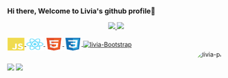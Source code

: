 ### Hi there, Welcome to Livia's github profile👋

<div align="center">
  <a href="https://github.com/lihqrn">
  <img height="150em" src="https://github-readme-stats.vercel.app/api?username=lihqrn&show_icons=true&theme=vision-friendly-dark&include_all_commits=true&count_private=true"/>
  <img height="150em" src="https://github-readme-stats.vercel.app/api/top-langs/?username=lihqrn&layout=compact&langs_count=7&theme=vision-friendly-dark"/>
    </div>
  
  <div style="display: inline_block"><br>
 <img align="center" alt="livia-Js" height="30" width="40" src="https://raw.githubusercontent.com/devicons/devicon/master/icons/javascript/javascript-plain.svg">
  <img align="center" alt="livia-React" height="30" width="40" src="https://raw.githubusercontent.com/devicons/devicon/master/icons/react/react-original.svg">
  <img align="center" alt="livia-HTML" height="30" width="40" src="https://raw.githubusercontent.com/devicons/devicon/master/icons/html5/html5-original.svg">
  <img align="center" alt="livia-CSS" height="30" width="40" src="https://raw.githubusercontent.com/devicons/devicon/master/icons/css3/css3-original.svg">
  <img align="center" alt="livia-Bootstrap" height="30" width="40" src="https://cdn.jsdelivr.net/gh/devicons/devicon/icons/bootstrap/bootstrap-original.svg">
</div>
<img align="right" alt="livia-pic" height="150" style="border-radius:50px;" src="https://media.tenor.com/AlUkiGkR2j8AAAAM/new-game-ahagon-umiko-programming.gif">

  ##
<div>
 <a href="https://instagram.com/lih.qrn" target="_blank"><img src="https://img.shields.io/badge/-Instagram-%23E4405F?style=for-the-badge&logo=instagram&logoColor=white" target="_blank"></a>
  <a href="https://www.linkedin.com/in/l%C3%ADvia-quirino-24018a227/" target="_blank"><img src="https://img.shields.io/badge/-LinkedIn-%230077B5?style=for-the-badge&logo=linkedin&logoColor=white" target="_blank"></a> 
</div>

 
